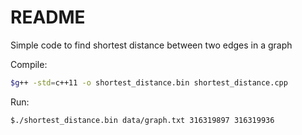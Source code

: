 # README #
Simple code to find shortest distance between two edges in a graph

Compile:

```bash
$g++ -std=c++11 -o shortest_distance.bin shortest_distance.cpp
```

Run:

```bash
$./shortest_distance.bin data/graph.txt 316319897 316319936
```